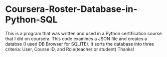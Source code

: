 # Coursera-Roster-Database-in-Python-SQL
This is a program that was written and used in a Python certification course that I did on coursera.
This code examines a JSON file and creates a databse (I used DB Browser for SQLITE).
It sorts the database into three criteria: User, Course ID, and Role(teacher or student)
Thanks!
